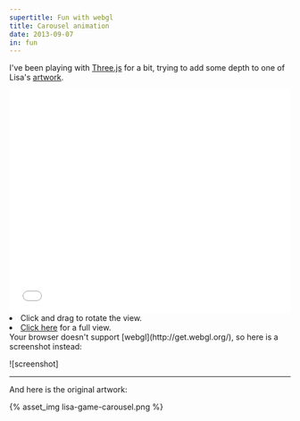 ```yaml
---
supertitle: Fun with webgl
title: Carousel animation
date: 2013-09-07
in: fun
---
```


I've been playing with [Three.js][threejs] for a bit, trying to add some depth to one of Lisa's [artwork][4worlds].

<div id="webgl">
<iframe src="/demo/carousel1/" scrolling="no" style="width: 100%; height: 400px; border: none;"></iframe>

<li>Click and drag to rotate the view.</li>
<li><a href="/demo/carousel1/" target="_blank">Click here</a> for a full view.</li>

</div>

<div id="nowebgl">
Your browser doesn't support [webgl](http://get.webgl.org/), so here is a screenshot instead:
<p>![screenshot]</p>
</div>


***

And here is the original artwork:

{% asset_img lisa-game-carousel.png %}


[threejs]: http://threejs.org
[screenshot]: /media/misc/carousel1.png
[4worlds]: http://lisaliuart.com/artworks/fourworlds/


<script>
    // detect webgl
    if (!!window.WebGLRenderingContext) {
        document.querySelector('#nowebgl').style.display = 'none';
    } else {
        document.querySelector('#nowebgl').style.display = '';
        document.querySelector('#webgl').style.display = 'none';
    }
</script>
